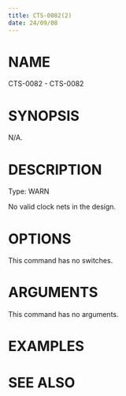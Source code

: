 ```yaml
---
title: CTS-0082(2)
date: 24/09/08
---
```


# NAME

CTS-0082 - CTS-0082

# SYNOPSIS

N/A.

# DESCRIPTION

Type: WARN

No valid clock nets in the design.

# OPTIONS

This command has no switches.

# ARGUMENTS

This command has no arguments.

# EXAMPLES

# SEE ALSO
